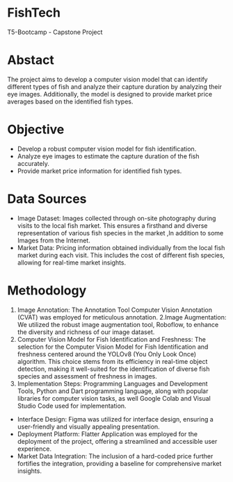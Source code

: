 # FishTech
T5-Bootcamp  - Capstone Project  
# Abstact
The project aims to develop a computer vision model that can
identify different types of fish and analyze their capture duration
by analyzing their eye images. Additionally, the model is designed
to provide market price averages based on the identified fish
types.
# Objective 
- Develop a robust computer vision model for fish identification.
- Analyze eye images to estimate the capture duration of the fish accurately.
- Provide market price information for identified fish types.
# Data Sources
- Image Dataset: Images collected through on-site photography during visits to the local fish market. This ensures a firsthand and diverse representation of various fish species in the market ,In addition to some Images from the Internet.
- Market Data: Pricing information obtained individually from the local fish market during each visit. This includes the cost of different fish species, allowing for real-time market insights.
# Methodology
1. Image Annotation: The Annotation Tool Computer Vision Annotation (CVAT) was employed for meticulous annotation.
2.Image Augmentation: We utilized the robust image augmentation tool, Roboflow, to enhance the diversity and richness of our image dataset.
3. Computer Vision Model for Fish Identification and Freshness: The selection for the Computer Vision Model for Fish Identification and freshness centered around the YOLOv8 (You Only Look Once)
algorithm. This choice stems from its efficiency in real-time object detection, making it well-suited for the identification of diverse fish species and assessment of freshness in images.
4. Implementation Steps: Programming Languages and Development Tools, Python and Dart programming language, along
with popular libraries for computer vision tasks, as well Google Colab and Visual Studio Code used for implementation.
- Interface Design: Figma was utilized for interface design, ensuring a user-friendly and visually appealing presentation.
- Deployment Platform: Flatter Application was employed for the deployment of the project, offering a streamlined and accessible user experience.
- Market Data Integration: The inclusion of a hard-coded price further fortifies the integration, providing a baseline for comprehensive market insights.
